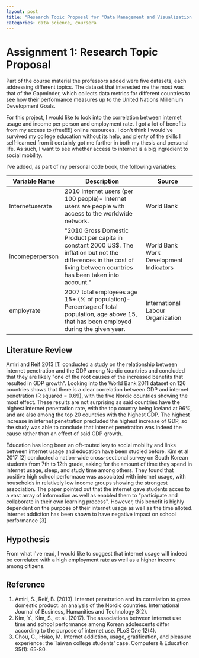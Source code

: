 ```yaml
---
layout: post
title: "Research Topic Proposal for 'Data Management and Visualization'"
categories: data_science, coursera
---
```


# Assignment 1: Research Topic Proposal

Part of the course material the professors added were five datasets, each addressing different topics. The dataset that interested
me the most was that of the Gapminder, which collects data metrics for different countries to see how their performance measures up
to the United Nations Millenium Development Goals. 

For this project, I would like to look into the correlation between internet usage and income per person and employment rate. 
I got a lot of benefits from my access to (free!!!!) online resources. I don't think I would've survived my college education 
without its help, and plenty of the skills I self-learned from it certainly got me farther in both my thesis and personal life. As such, I want to see whether access to internet is a big ingredient to social mobility. 

I've added, as part of my personal code book, the following variables:

| Variable Name | Description | Source |
|---|---|---|
|Internetuserate|2010 Internet users (per 100 people)- Internet users are people with access to the worldwide network.|World Bank|
|incomeperperson|"2010 Gross Domestic Product per capita in constant 2000 US$. The inflation but not the differences in the cost of living between countries has been taken into account."|World Bank Work Development Indicators|
|employrate|2007 total employees age 15+ (% of population)- Percentage of total population, age above 15, that has been employed during the given year.|International Labour Organization| 

## Literature Review

Amiri and Reif 2013 [1] conducted a study on the relationship between internet penetration and the GDP among Nordic countries and concluded that they are likely "one of the root causes of the increased benefits that resulted in GDP growth". Looking into the World Bank 2011 dataset on 126 countries shows that there is a clear correlation between GDP and internet penetration (R squared = 0.69), with the five Nordic countries showing the most effect. These results are not surprising as said countries have the highest internet penetration rate, with the top country being Iceland at 96%, and are also among the top 20 countries with the highest GDP. The highest increase in internet penetration precluded the highest increase of GDP, so the study was able to conclude that internet penetration was indeed the cause rather than an effect of said GDP growth. 

Education has long been an oft-touted key to social mobility and links between internet usage and education have been studied before. Kim et al 2017 [2] conducted a nation-wide cross-sectional survey on South Korean students from 7th to 12th grade, asking for the amount of time they spend in internet usage, sleep, and study time among others. They found that positive high school performace was associated with internet usage, with households in relatively low income groups showing the strongest association. The paper pointed out that the internet gave students acces to a vast array of information as well as enabled them to "participate and collaborate in their own learning process". However, this benefit is highly dependent on the purpose of their internet usage as well as the time alloted. Internet addiction has been shown to have negative impact on school performance [3].

## Hypothesis

From what I've read, I would like to suggest that internet usage will indeed be correlated with a high employment rate as well as a higher income among citizens. 

## Reference

1. Amiri, S., Reif, B. (2013). Internet penetration and its correlation to gross domestic product: an analysis of the Nordic countries. International Journal of Business, Humanities and Technology 3(2).
2. Kim, Y., Kim, S., et al. (2017). The associations between internet use time and school performance among Korean adolescents differ according to the purpose of internet use. PLoS One 12(4).
3. Chou, C., Hsiao, M. Internet addiction, usage, gratification, and pleasure experience: the Taiwan college students’ case. Computers & Education 35(1): 65-80.


